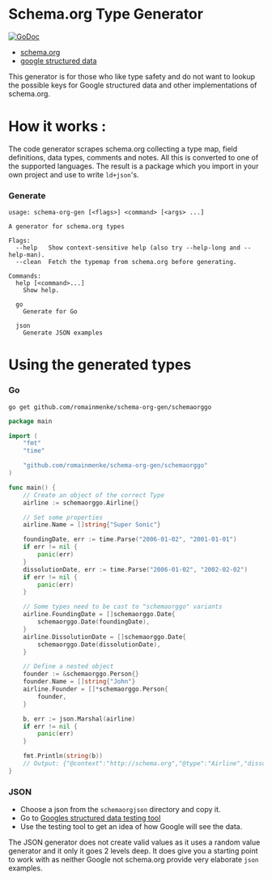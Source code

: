 # Schema.org Type Generator

[![GoDoc](https://godoc.org/github.com/romainmenke/schema-org-gen/schemaorggo?status.svg)](https://godoc.org/github.com/romainmenke/schema-org-gen/schemaorggo)

* [schema.org](https://schema.org)
* [google structured data](https://developers.google.com/search/docs/guides/intro-structured-data)

This generator is for those who like type safety and do not want to lookup the possible keys for Google structured data and other implementations of schema.org.

# How it works :

The code generator scrapes schema.org collecting a type map, field definitions, data types, comments and notes. All this is converted to one of the supported languages. The result is a package which you import in your own project and use to write `ld+json`'s.

### Generate

```
usage: schema-org-gen [<flags>] <command> [<args> ...]

A generator for schema.org types

Flags:
  --help   Show context-sensitive help (also try --help-long and --help-man).
  --clean  Fetch the typemap from schema.org before generating.

Commands:
  help [<command>...]
    Show help.

  go
    Generate for Go

  json
    Generate JSON examples
```

# Using the generated types

### Go

`go get github.com/romainmenke/schema-org-gen/schemaorggo`

```go
package main

import (
	"fmt"
	"time"

	"github.com/romainmenke/schema-org-gen/schemaorggo"
)

func main() {
	// Create an object of the correct Type
	airline := schemaorggo.Airline{}

	// Set some properties
	airline.Name = []string{"Super Sonic"}

	foundingDate, err := time.Parse("2006-01-02", "2001-01-01")
	if err != nil {
		panic(err)
	}
	dissolutionDate, err := time.Parse("2006-01-02", "2002-02-02")
	if err != nil {
		panic(err)
	}

	// Some types need to be cast to "schemaorggo" variants
	airline.FoundingDate = []schemaorggo.Date{
		schemaorggo.Date(foundingDate),
	}
	airline.DissolutionDate = []schemaorggo.Date{
		schemaorggo.Date(dissolutionDate),
	}

	// Define a nested object
	founder := &schemaorggo.Person{}
	founder.Name = []string{"John"}
	airline.Founder = []*schemaorggo.Person{
		founder,
	}

	b, err := json.Marshal(airline)
	if err != nil {
		panic(err)
	}

	fmt.Println(string(b))
	// Output: {"@context":"http://schema.org","@type":"Airline","dissolutionDate":"2002-02-02","founder":{"@context":"http://schema.org","@type":"Person","name":"John"},"foundingDate":"2001-01-01","name":"Super Sonic"}
}
```

### JSON

* Choose a json from the `schemaorgjson` directory and copy it.
* Go to [Googles structured data testing tool](https://search.google.com/structured-data/testing-tool)
* Use the testing tool to get an idea of how Google will see the data.

The JSON generator does not create valid values as it uses a random value generator and it only it goes 2 levels deep. It does give you a starting point to work with as neither Google not schema.org provide very elaborate `json` examples.
